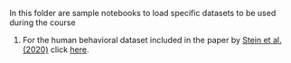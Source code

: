 In this folder are sample notebooks to load specific datasets to be used during the course

1. For the human behavioral dataset included in the paper by [Stein et al. (2020)](https://doi.org/10.1038/s41467-020-18033-3) click [here](Stein_et_al.ipynb).
